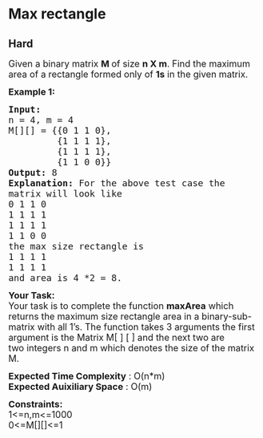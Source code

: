 # Max rectangle
## Hard
<div class="problems_problem_content__Xm_eO"><p><span style="font-size: 18px;">Given a binary matrix <strong>M </strong>of size <strong>n X m</strong>. Find the maximum area of a rectangle formed only of <strong>1s</strong> in the given matrix. </span></p>
<p><span style="font-size: 18px;"><strong>Example 1:</strong></span></p>
<pre><span style="font-size: 18px;"><strong>Input:
</strong>n = 4, m = 4
M[][] = {{0 1 1 0},
         {1 1 1 1},
         {1 1 1 1},
         {1 1 0 0}}
<strong>Output: </strong>8<strong>
Explanation: </strong>For the above test case the
matrix will look like
0 1 1 0
1 1 1 1
1 1 1 1
1 1 0 0
the max size rectangle&nbsp;is&nbsp;
1 1 1 1
1 1 1 1
and area is 4 *2 = 8</span><span style="font-size: 18px;">.</span></pre>
<p><span style="font-size: 18px;"><strong>Your Task:&nbsp;</strong><br>Your task is to complete the function <strong>maxArea</strong>&nbsp;which returns the maximum size rectangle area in a&nbsp;binary-sub-matrix with all 1’s. The function takes 3 arguments the first argument is&nbsp;the Matrix M[ ] [ ] and the next two are two&nbsp;integers n and m which denotes the size of the matrix M.&nbsp;</span></p>
<p><span style="font-size: 18px;"><strong>Expected Time Complexity</strong> : O(n*m)<br><strong>Expected Auixiliary Space</strong> : O(m)</span></p>
<p><span style="font-size: 18px;"><strong>Constraints:</strong><br>1&lt;=n,m&lt;=1000<br>0&lt;=M[][]&lt;=1<br><br></span></p></div>